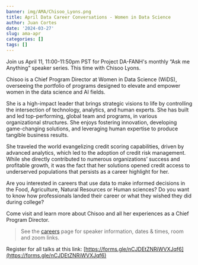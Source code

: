```yaml
---
banner: img/AMA/Chisoo_Lyons.png
title: April Data Career Conversations - Women in Data Science
author: Juan Cortes
date: '2024-03-27'
slug: ama-apr
categories: []
tags: []
---
```



 Join us April 11, 11:00-11:50pm PST for Project DA-FANH's monthly “Ask me Anything” speaker series. This time with Chisoo Lyons.

Chisoo is a Chief Program Director at Women in Data Science (WiDS), overseeing the portfolio of programs designed to elevate and empower women in the data science and AI fields.

She is a high-impact leader that brings strategic visions to life by controlling the intersection of technology, analytics, and human experts.  She has built and led top-performing, global team and programs, in various organizational structures. She enjoys fostering innovation, developing game-changing solutions, and leveraging human expertise to produce tangible business results. 

She traveled the world evangelizing credit scoring capabilities, driven by advanced analytics, which led to the adoption of credit risk management.  While she directly contributed to numerous organizations’ success and profitable growth, it was the fact that her solutions opened credit access to underserved populations that persists as a career highlight for her. 

Are you interested in careers that use data to make informed decisions in the Food, Agriculture, Natural Resources or Human sciences? Do you want to know how professionals landed their career or what they wished they did during college?

Come visit and learn more about Chisoo and all her experiences as a Chief Program Director.


> See the [careers](https://www.dataanalytics4fanh.science/careers/) page for speaker information, dates & times, room and zoom links. 

Register for all talks at this link: [https://forms.gle/nCJDEtZNRiWVXJqf6](https://forms.gle/nCJDEtZNRiWVXJqf6)
